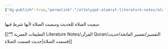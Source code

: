 ```yaml
---
{"dg-publish":true,"permalink":"/altelyqat-alemryt-literature-notes/alqran-quran/altfsyr/tfsyr-alfatht/asmha-alslat/"}
---
```


سميت الصلاة للحديث وسميت الصلاة لأنها شرط فيها

[[🗂️ التعليقات العمرية Literature Notes/القرآن Quran/التفسير/تفسير الفاتحة/حديث قسمت الصلاة\|حديث قسمت الصلاة]]